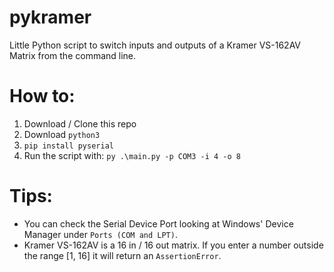 # pykramer
Little Python script to switch inputs and outputs of a Kramer VS-162AV Matrix from the command line.

# How to:
1. Download / Clone this repo
2. Download ```python3```
3. ```pip install pyserial```
4. Run the script with: ```py .\main.py -p COM3 -i 4 -o 8```

# Tips:
- You can check the Serial Device Port looking at Windows' Device Manager under ```Ports (COM and LPT)```.
- Kramer VS-162AV is a 16 in / 16 out matrix. If you enter a number outside the range [1, 16] it will return an ```AssertionError```.
